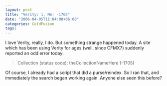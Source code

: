 ```yaml
---
layout: post
title: "Verity: 1, Me: -1705"
date: "2006-04-05T11:04:00+06:00"
categories: ColdFusion 
tags: 
---
```


I love Verity, really, I do. But something strange happened today. A site which has been using Verity for ages (well, since CFMX7) suddenly reported an odd error today:

<blockquote>
Collection (status code): theCollectionNameHere (-1705) 
</blockquote>

Of course, I already had a script that did a purse/reindex. So I ran that, and immediately the search began working again. Anyone else seen this before?